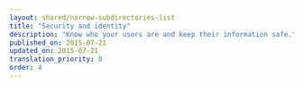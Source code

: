 ```yaml
---
layout: shared/narrow-subdirectories-list
title: "Security and identity"
description: "Know who your users are and keep their information safe."
published_on: 2015-07-21
updated_on: 2015-07-21
translation_priority: 0
order: 4
---
```

